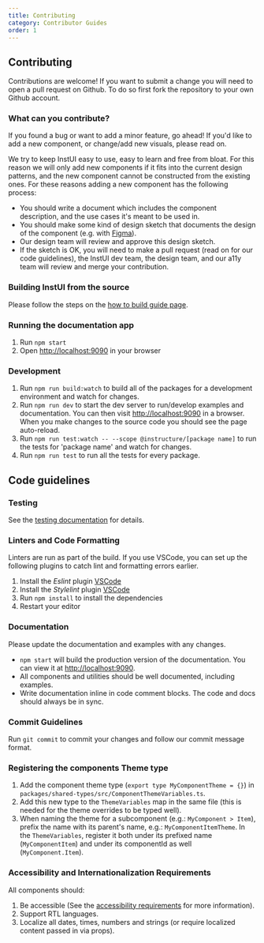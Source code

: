 ```yaml
---
title: Contributing
category: Contributor Guides
order: 1
---
```


## Contributing

Contributions are welcome! If you want to submit a change you will need to open a pull request on Github. To do so first fork the repository to your own Github account.

### What can you contribute?

If you found a bug or want to add a minor feature, go ahead! If you'd like to add a new component, or change/add new visuals, please read on.

We try to keep InstUI easy to use, easy to learn and free from bloat.
For this reason we will only add new components if it fits into the current design patterns, and the new component cannot be
constructed from the existing ones. For these reasons adding a new component has the following process:

- You should write a document which includes the component description, and the use cases it's meant to be used in.
- You should make some kind of design sketch that documents the design of the component (e.g. with [Figma](https://www.figma.com/)).
- Our design team will review and approve this design sketch.
- If the sketch is OK, you will need to make a pull request (read on for our code guidelines), the InstUI dev team, the design team, and our a11y team will review and merge your contribution.

### Building InstUI from the source

Please follow the steps on the [how to build guide page](building-instui).

### Running the documentation app

1. Run `npm start`
1. Open [http://localhost:9090](http://localhost:9090) in your browser

### Development

1. Run `npm run build:watch` to build all of the packages for a development environment and watch for changes.
1. Run `npm run dev` to start the dev server to run/develop examples and documentation. You can then visit [http://localhost:9090](http://localhost:9090) in a browser. When you make changes to the source code you should see the page auto-reload.
1. Run `npm run test:watch -- --scope @instructure/[package name]` to run the tests for 'package name' and watch for changes.
1. Run `npm run test` to run all the tests for every package.

## Code guidelines

### Testing

See the [testing documentation](testing-overview) for details.

### Linters and Code Formatting

Linters are run as part of the build. If you use VSCode, you can set up the following plugins to catch lint and formatting errors earlier.

1. Install the _Eslint_ plugin [VSCode](https://github.com/Microsoft/vscode-eslint)
1. Install the _Stylelint_ plugin [VSCode](https://github.com/stylelint/vscode-stylelint)
1. Run `npm install` to install the dependencies
1. Restart your editor

### Documentation

Please update the documentation and examples with any changes.

- `npm start` will build the production version of the documentation. You can view it at [http://localhost:9090](http://localhost:9090).
- All components and utilities should be well documented, including examples.
- Write documentation inline in code comment blocks. The code and docs should
  always be in sync.

### Commit Guidelines

Run `git commit` to commit your changes and follow our commit message format.

### Registering the components Theme type

1. Add the component theme type (`export type MyComponentTheme = {}`) in `packages/shared-types/src/ComponentThemeVariables.ts`.
2. Add this new type to the `ThemeVariables` map in the same file (this is needed for the theme overrides to be typed well).
3. When naming the theme for a subcomponent (e.g.: `MyComponent > Item`), prefix the name with its parent's name, e.g.: `MyComponentItemTheme`. In the `ThemeVariables`, register it both under its prefixed name (`MyComponentItem`) and under its componentId as well (`MyComponent.Item`).

### Accessibility and Internationalization Requirements

All components should:

1. Be accessible (See the [accessibility requirements](accessibility) for more information).
1. Support RTL languages.
1. Localize all dates, times, numbers and strings (or require localized content passed in via props).
